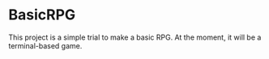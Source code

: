 # BasicRPG
This project is a simple trial to make a basic RPG. At the moment, it will be a terminal-based game.
